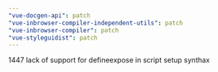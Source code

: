 ```yaml
---
"vue-docgen-api": patch
"vue-inbrowser-compiler-independent-utils": patch
"vue-inbrowser-compiler": patch
"vue-styleguidist": patch
---
```


1447 lack of support for defineexpose in script setup synthax
